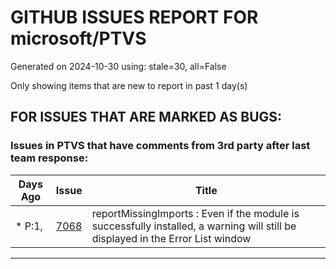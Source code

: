 
# GITHUB ISSUES REPORT FOR microsoft/PTVS


Generated on 2024-10-30 using: stale=30, all=False


Only showing items that are new to report in past 1 day(s)


## FOR ISSUES THAT ARE MARKED AS BUGS:


### Issues in PTVS that have comments from 3rd party after last team response:

| Days Ago | Issue | Title |
| --- | --- | --- |
 | \* P:1,  |[7068](https://github.com/microsoft/PTVS/issues/7068 "reportMissingImports : Even if the module is successfully installed, a warning will still be displayed in the Error List window")  |reportMissingImports : Even if the module is successfully installed, a warning will still be displayed in the Error List window |

---




















